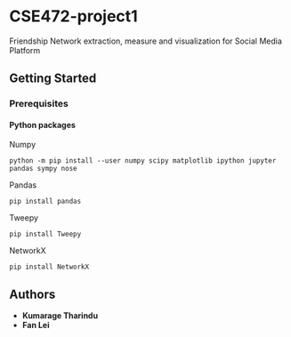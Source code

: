 # CSE472-project1
Friendship Network extraction, measure and visualization for Social Media Platform

## Getting Started

### Prerequisites

#### Python packages

Numpy
```
python -m pip install --user numpy scipy matplotlib ipython jupyter pandas sympy nose
```
Pandas
```
pip install pandas
```
Tweepy
```
pip install Tweepy
```
NetworkX
```
pip install NetworkX
```
## Authors

* **Kumarage Tharindu**
* **Fan Lei**


